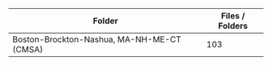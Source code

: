 | Folder                                     |   Files / Folders |
|--------------------------------------------|-------------------|
| Boston-Brockton-Nashua, MA-NH-ME-CT (CMSA) |               103 |